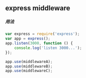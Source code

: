 ## express middleware

##### 用法
```js
var express = require('express');
var app = express();
app.listen(3000, function () {
    console.log('listen 3000...');
});

app.use(middlewareA);
app.use(middlewareB);
app.use(middlewareC);
```